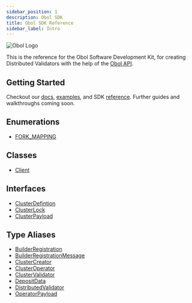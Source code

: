 ```yaml
---
sidebar_position: 1
description: Obol SDK
title: Obol SDK Reference
sidebar_label: Intro
---
```

![Obol Logo](https://obol.tech/obolnetwork.png)

This is the reference for the Obol Software Development Kit, for creating Distributed Validators with the help of the [Obol API](/api). 

## Getting Started

Checkout our [docs](https://docs.obol.tech/docs/int/quickstart/advanced/quickstart-sdk), [examples](https://github.com/ObolNetwork/obol-sdk-examples/), and SDK [reference](https://obolnetwork.github.io/obol-packages). Further guides and walkthroughs coming soon.

## Enumerations

- [FORK\_MAPPING](enumerations/FORK_MAPPING.md)

## Classes

- [Client](classes/Client.md)

## Interfaces

- [ClusterDefintion](interfaces/ClusterDefintion.md)
- [ClusterLock](interfaces/ClusterLock.md)
- [ClusterPayload](interfaces/ClusterPayload.md)

## Type Aliases

- [BuilderRegistration](type-aliases/BuilderRegistration.md)
- [BuilderRegistrationMessage](type-aliases/BuilderRegistrationMessage.md)
- [ClusterCreator](type-aliases/ClusterCreator.md)
- [ClusterOperator](type-aliases/ClusterOperator.md)
- [ClusterValidator](type-aliases/ClusterValidator.md)
- [DepositData](type-aliases/DepositData.md)
- [DistributedValidator](type-aliases/DistributedValidator.md)
- [OperatorPayload](type-aliases/OperatorPayload.md)
